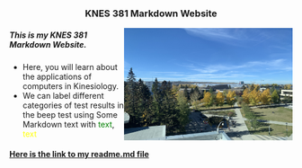 ### <div align="center"> KNES 381 Markdown Website 

<img align="right" width="300" height="200" src="IMG_8609.JPG">

##### <div align="left"> This is my KNES 381 Markdown Website.
* Here, you will learn about the applications of computers in Kinesiology. 
* We can label different categories of test results in the beep test using Some Markdown text with <good> <span style="color: green;">text</span>, <average> <span style="color: yellow;">text</span>
#### [Here is the link to my readme.md file](readme.md)
